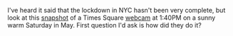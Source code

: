 I've heard it said that the lockdown in NYC hasn't been very complete, but look at this <a href="http://scripting.com/images/2020/05/16/timesSquare.png">snapshot</a> of a Times Square <a href="https://www.youtube.com/watch?v=AKjNfj3ZVXw">webcam</a> at 1:40PM on a sunny warm Saturday in May. First question I'd ask is how did they do it?
